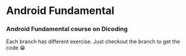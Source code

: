 # Android Fundamental
### Android Fundamental course on Dicoding

Each branch has different exercise. Just checkout the branch to get the code 😁
